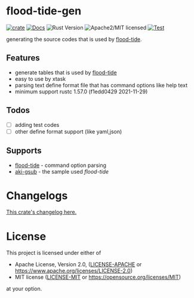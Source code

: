 # flood-tide-gen

[![crate][crate-image]][crate-link]
[![Docs][docs-image]][docs-link]
![Rust Version][rustc-image]
![Apache2/MIT licensed][license-image]
[![Test][test-image]][test-link]

generating the source codes that is used by [flood-tide](https://crates.io/crates/flood-tide).

## Features

- generate tables that is used by [flood-tide](https://crates.io/crates/flood-tide)
- easy to use by xtask
- parsing text define format file that has command options like help text
- minimum support rustc 1.57.0 (f1edd0429 2021-11-29)

## Todos

- [ ] adding test codes
- [ ] other define format support  (like yaml,json)

## Supports

- [flood-tide](https://crates.io/crates/flood-tide) - command option parsing
- [aki-gsub](https://crates.io/crates/aki-gsub) - the sample used *flood-tide*


# Changelogs

[This crate's changelog here.](https://github.com/aki-akaguma/flood-tide-gen/blob/main/CHANGELOG.md)

# License

This project is licensed under either of

 * Apache License, Version 2.0, ([LICENSE-APACHE](LICENSE-APACHE) or
   https://www.apache.org/licenses/LICENSE-2.0)
 * MIT license ([LICENSE-MIT](LICENSE-MIT) or
   https://opensource.org/licenses/MIT)

at your option.

[//]: # (badges)

[crate-image]: https://img.shields.io/crates/v/flood-tide-gen.svg
[crate-link]: https://crates.io/crates/flood-tide-gen
[docs-image]: https://docs.rs/flood-tide-gen/badge.svg
[docs-link]: https://docs.rs/flood-tide-gen/
[rustc-image]: https://img.shields.io/badge/rustc-1.56+-blue.svg
[license-image]: https://img.shields.io/badge/license-Apache2.0/MIT-blue.svg
[test-image]: https://github.com/aki-akaguma/flood-tide-gen/actions/workflows/test.yml/badge.svg
[test-link]: https://github.com/aki-akaguma/flood-tide-gen/actions/workflows/test.yml
